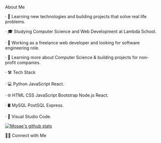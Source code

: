   About Me
  
· 🤔   Learning new technologies and building projects that solve real life problems.

· 🎓   Studying Computer Science and Web Development at Lambda School.

· 💼   Working as a freelance web developer and looking for software engineering role.

· 🌱   Learning more about Computer Science & building projects for non-profit companies.

· 🛠  Tech Stack

· 💻   Python JavaScript React.

· 🌐   HTML CSS JavaScript Bootstrap Node.js React.

· 🛢   MySQL PostSQL Express.

· 🔧   Visual Studio Code.

[![Mosae's github stats](https://github-readme-stats.vercel.app/api?username=mosae&show_icons=true)](https://github.com/anuraghazra/github-readme-stats)

🤝🏻  Connect with Me

     
